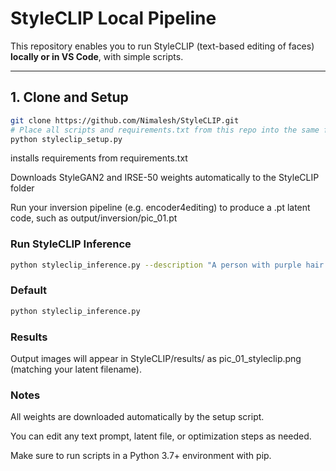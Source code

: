 # StyleCLIP Local Pipeline

This repository enables you to run StyleCLIP (text-based editing of faces) **locally or in VS Code**, with simple scripts.

---

## 1. Clone and Setup

```sh
git clone https://github.com/Nimalesh/StyleCLIP.git
# Place all scripts and requirements.txt from this repo into the same folder.
python styleclip_setup.py
```
installs requirements from requirements.txt

Downloads StyleGAN2 and IRSE-50 weights automatically to the StyleCLIP folder

Run your inversion pipeline (e.g. encoder4editing) to produce a .pt latent code, such as output/inversion/pic_01.pt

### Run StyleCLIP Inference
```sh
python styleclip_inference.py --description "A person with purple hair and fuller lips" --latent_path output/inversion/pic_01.pt --optimization_steps 40
```

### Default
```sh
python styleclip_inference.py
```

### Results
Output images will appear in StyleCLIP/results/ as pic_01_styleclip.png (matching your latent filename).

### Notes
All weights are downloaded automatically by the setup script.

You can edit any text prompt, latent file, or optimization steps as needed.

Make sure to run scripts in a Python 3.7+ environment with pip.

